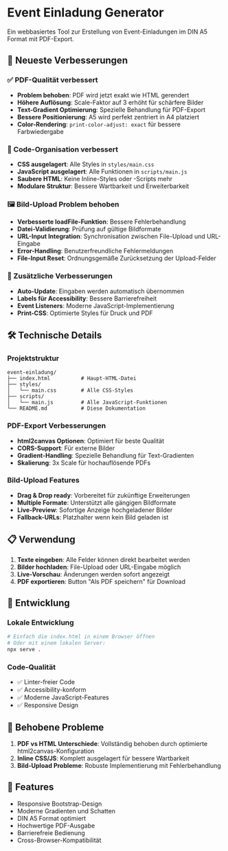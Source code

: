 # Event Einladung Generator

Ein webbasiertes Tool zur Erstellung von Event-Einladungen im DIN A5 Format mit PDF-Export.

## 🚀 Neueste Verbesserungen

### ✅ PDF-Qualität verbessert
- **Problem behoben**: PDF wird jetzt exakt wie HTML gerendert
- **Höhere Auflösung**: Scale-Faktor auf 3 erhöht für schärfere Bilder
- **Text-Gradient Optimierung**: Spezielle Behandlung für PDF-Export
- **Bessere Positionierung**: A5 wird perfekt zentriert in A4 platziert
- **Color-Rendering**: `print-color-adjust: exact` für bessere Farbwiedergabe

### 📁 Code-Organisation verbessert
- **CSS ausgelagert**: Alle Styles in `styles/main.css`
- **JavaScript ausgelagert**: Alle Funktionen in `scripts/main.js`
- **Saubere HTML**: Keine Inline-Styles oder -Scripts mehr
- **Modulare Struktur**: Bessere Wartbarkeit und Erweiterbarkeit

### 🖼️ Bild-Upload Problem behoben
- **Verbesserte loadFile-Funktion**: Bessere Fehlerbehandlung
- **Datei-Validierung**: Prüfung auf gültige Bildformate
- **URL-Input Integration**: Synchronisation zwischen File-Upload und URL-Eingabe
- **Error-Handling**: Benutzerfreundliche Fehlermeldungen
- **File-Input Reset**: Ordnungsgemäße Zurücksetzung der Upload-Felder

### 🎯 Zusätzliche Verbesserungen
- **Auto-Update**: Eingaben werden automatisch übernommen
- **Labels für Accessibility**: Bessere Barrierefreiheit
- **Event Listeners**: Moderne JavaScript-Implementierung
- **Print-CSS**: Optimierte Styles für Druck und PDF

## 🛠️ Technische Details

### Projektstruktur
```
event-einladung/
├── index.html          # Haupt-HTML-Datei
├── styles/
│   └── main.css        # Alle CSS-Styles
├── scripts/
│   └── main.js         # Alle JavaScript-Funktionen
└── README.md           # Diese Dokumentation
```

### PDF-Export Verbesserungen
- **html2canvas Optionen**: Optimiert für beste Qualität
- **CORS-Support**: Für externe Bilder
- **Gradient-Handling**: Spezielle Behandlung für Text-Gradienten
- **Skalierung**: 3x Scale für hochauflösende PDFs

### Bild-Upload Features
- **Drag & Drop ready**: Vorbereitet für zukünftige Erweiterungen
- **Multiple Formate**: Unterstützt alle gängigen Bildformate
- **Live-Preview**: Sofortige Anzeige hochgeladener Bilder
- **Fallback-URLs**: Platzhalter wenn kein Bild geladen ist

## 📋 Verwendung

1. **Texte eingeben**: Alle Felder können direkt bearbeitet werden
2. **Bilder hochladen**: File-Upload oder URL-Eingabe möglich
3. **Live-Vorschau**: Änderungen werden sofort angezeigt
4. **PDF exportieren**: Button "Als PDF speichern" für Download

## 🔧 Entwicklung

### Lokale Entwicklung
```bash
# Einfach die index.html in einem Browser öffnen
# Oder mit einem lokalen Server:
npx serve .
```

### Code-Qualität
- ✅ Linter-freier Code
- ✅ Accessibility-konform
- ✅ Moderne JavaScript-Features
- ✅ Responsive Design

## 🐛 Behobene Probleme

1. **PDF vs HTML Unterschiede**: Vollständig behoben durch optimierte html2canvas-Konfiguration
2. **Inline CSS/JS**: Komplett ausgelagert für bessere Wartbarkeit
3. **Bild-Upload Probleme**: Robuste Implementierung mit Fehlerbehandlung

## 🎨 Features

- Responsive Bootstrap-Design
- Moderne Gradienten und Schatten
- DIN A5 Format optimiert
- Hochwertige PDF-Ausgabe
- Barrierefreie Bedienung
- Cross-Browser-Kompatibilität